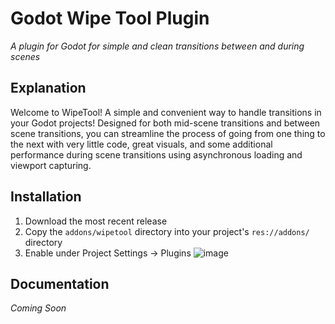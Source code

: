 # Godot Wipe Tool Plugin
*A plugin for Godot for simple and clean transitions between and during scenes*  

## Explanation
Welcome to WipeTool! A simple and convenient way to handle transitions in your Godot projects!
Designed for both mid-scene transitions and between scene transitions, you can streamline the process of going from one thing to the next with very little code, great visuals,
and some additional performance during scene transitions using asynchronous loading and viewport capturing.

## Installation
1. Download the most recent release
2. Copy the `addons/wipetool` directory into your project's `res://addons/` directory
3. Enable under Project Settings -> Plugins
![image](https://github.com/Amethyst-szs/godot-wipe-tool/assets/62185604/f14542ca-f8b2-4f52-9a0c-83a1728c9dd8)

## Documentation
*Coming Soon*
